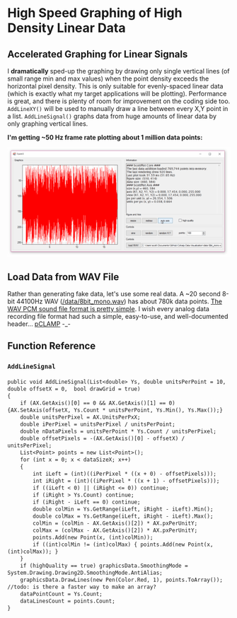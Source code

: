 # High Speed Graphing of High Density Linear Data

## Accelerated Graphing for Linear Signals
I **dramatically** sped-up the graphing by drawing only single vertical lines (of small range min and max values) when the point density exceeds the horizontal pixel density. This is only suitable for evenly-spaced linear data (which is exactly what my target applications will be plotting). Performance is great, and there is plenty of room for improvement on the coding side too. `AddLineXY()` will be used to manually draw a line between every X,Y point in a list. `AddLineSignal()` graphs data from huge amounts of linear data by only graphing vertical lines.

**I'm getting ~50 Hz frame rate plotting about 1 million data points:**

![](demo.gif)

## Load Data from WAV File
Rather than generating fake data, let's use some real data. A ~20 second 8-bit 44100Hz WAV ([/data/8bit_mono.wav](/data/8bit_mono.wav)) has about 780k data points. [The WAV PCM sound file format is pretty simple](http://soundfile.sapp.org/doc/WaveFormat/). I wish every analog data recording file format had such a simple, easy-to-use, and well-documented header... [pCLAMP](http://mdc.custhelp.com/app/answers/detail/a_id/18779) -_-

## Function Reference

### `AddLineSignal`
```
public void AddLineSignal(List<double> Ys, double unitsPerPoint = 10, double offsetX = 0,  bool drawGrid = true)
{
	if (AX.GetAxis()[0] == 0 && AX.GetAxis()[1] == 0) {AX.SetAxis(offsetX, Ys.Count * unitsPerPoint, Ys.Min(), Ys.Max());}
	double unitsPerPixel = AX.UnitsPerPxX;
	double iPerPixel = unitsPerPixel / unitsPerPoint;
	double nDataPixels = unitsPerPoint * Ys.Count / unitsPerPixel;
	double offsetPixels = -(AX.GetAxis()[0] - offsetX) / unitsPerPixel;
	List<Point> points = new List<Point>();
	for (int x = 0; x < dataSizeX; x++)
	{
		int iLeft = (int)((iPerPixel * ((x + 0) - offsetPixels)));
		int iRight = (int)((iPerPixel * ((x + 1) - offsetPixels)));
		if ((iLeft < 0) || (iRight <= 0)) continue;
		if (iRight > Ys.Count) continue;
		if (iRight - iLeft == 0) continue;
		double colMin = Ys.GetRange(iLeft, iRight - iLeft).Min();
		double colMax = Ys.GetRange(iLeft, iRight - iLeft).Max();
		colMin = (colMin - AX.GetAxis()[2]) * AX.pxPerUnitY;
		colMax = (colMax - AX.GetAxis()[2]) * AX.pxPerUnitY;
		points.Add(new Point(x, (int)colMin));
		if ((int)colMin != (int)colMax) { points.Add(new Point(x, (int)colMax)); }
	}
	if (highQuality == true) graphicsData.SmoothingMode = System.Drawing.Drawing2D.SmoothingMode.AntiAlias;
	graphicsData.DrawLines(new Pen(Color.Red, 1), points.ToArray()); //todo: is there a faster way to make an array?
	dataPointCount = Ys.Count;
	dataLinesCount = points.Count;
}
```

